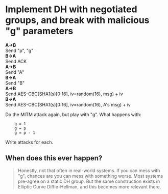 # Implement DH with negotiated groups, and break with malicious "g" parameters

**A->B**  
Send "p", "g"  
**B->A**  
Send ACK  
**A->B**  
Send "A"  
**B->A**  
Send "B"  
**A->B**  
Send AES-CBC(SHA1(s)[0:16], iv=random(16), msg) + iv  
**B->A**  
Send AES-CBC(SHA1(s)[0:16], iv=random(16), A's msg) + iv

Do the MITM attack again, but play with "g". What happens with:

```text
    g = 1
    g = p
    g = p - 1
```

Write attacks for each.

## When does this ever happen?

> Honestly, not that often in real-world systems. If you can mess with "g", chances are you can mess with something
> worse. Most systems pre-agree on a static DH group. But the same construction exists in Elliptic Curve Diffie-Hellman,
> and this becomes more relevant there.
